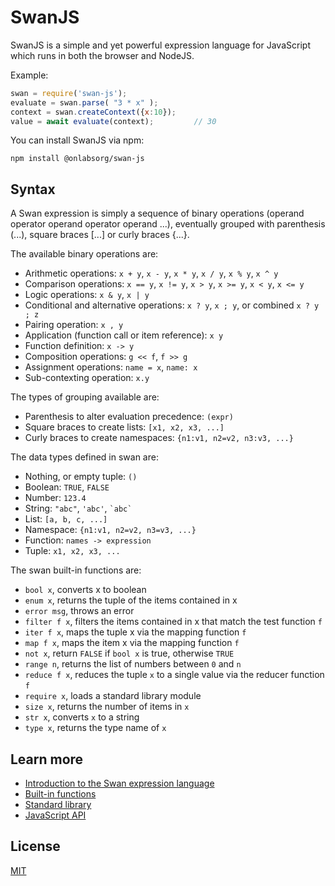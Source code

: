 SwanJS
================================================================================
SwanJS is a simple and yet powerful expression language for JavaScript which
runs in both the browser and NodeJS.

Example:
```js
swan = require('swan-js');
evaluate = swan.parse( "3 * x" );
context = swan.createContext({x:10});
value = await evaluate(context);         // 30
```

You can install SwanJS via npm:

```
npm install @onlabsorg/swan-js
```


Syntax
--------------------------------------------------------------------------------

A Swan expression is simply a sequence of binary operations 
(operand operator operand operator operand ...), eventually grouped with 
parenthesis (...), square braces [...] or curly braces {...}.

The available binary operations are:

- Arithmetic operations: `x + y`, `x - y`, `x * y`, `x / y`, `x % y`, `x ^ y`
- Comparison operations: `x == y`, `x != y`, `x > y`, `x >= y`, `x < y`, `x <= y`
- Logic operations: `x & y`, `x | y`
- Conditional and alternative operations: `x ? y`, `x ; y`, or combined `x ? y ; z` 
- Pairing operation: `x , y`
- Application (function call or item reference): `x y`
- Function definition: `x -> y`
- Composition operations: `g << f`, `f >> g`
- Assignment operations: `name = x`, `name: x`
- Sub-contexting operation: `x.y`

The types of grouping available are:

- Parenthesis to alter evaluation precedence: `(expr)`
- Square braces to create lists: `[x1, x2, x3, ...]`
- Curly braces to create namespaces: `{n1:v1, n2=v2, n3:v3, ...}`

The data types defined in swan are:

- Nothing, or empty tuple: `()`
- Boolean: `TRUE`, `FALSE`
- Number: `123.4`
- String: `"abc"`, `'abc'`, `` `abc` ``
- List: `[a, b, c, ...]`
- Namespace: `{n1:v1, n2=v2, n3=v3, ...}`
- Function: `names -> expression`
- Tuple: `x1, x2, x3, ...`

The swan built-in functions are: 
- `bool x`, converts x to boolean
- `enum x`, returns the tuple of the items contained in x
- `error msg`, throws an error
- `filter f x`, filters the items contained in x that match the test function `f`
- `iter f x`, maps the tuple x via the mapping function `f`
- `map f x`, maps the item x via the mapping function `f`
- `not x`, return `FALSE` if `bool x` is true, otherwise `TRUE`
- `range n`, returns the list of numbers between `0` and `n`
- `reduce f x`, reduces the tuple `x` to a single value via the reducer function `f`
- `require x`, loads a standard library module 
- `size x`, returns the number of items in `x`
- `str x`, converts `x` to a string 
- `type x`, returns the type name of `x`


Learn more
--------------------------------------------------------------------------------
- [Introduction to the Swan expression language](./docs/swan.md)
- [Built-in functions](./docs/builtin-functions.md)
- [Standard library](./docs/stdlib.md)
- [JavaScript API](./docs/api.md)


License
--------------------------------------------------------------------------------
[MIT](https://opensource.org/licenses/MIT)
